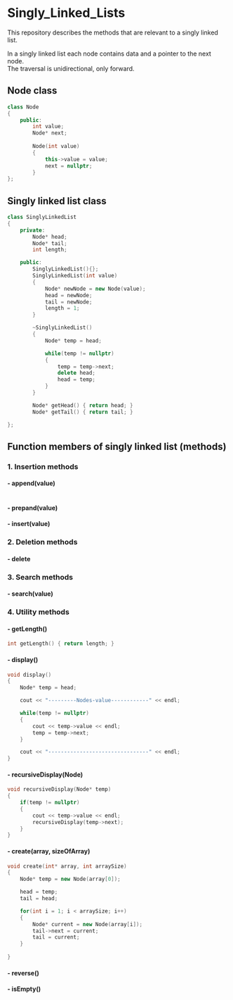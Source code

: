 # Singly_Linked_Lists
This repository describes the methods that are relevant to a singly linked list.

In a singly linked list each node contains data and a pointer to the next node. <br>
The traversal is unidirectional, only forward.

## Node class 

```cpp
class Node 
{
    public:
        int value;
        Node* next;
    
        Node(int value)
        {
            this->value = value;
            next = nullptr;
        }
};
```

## Singly linked list class

```cpp
class SinglyLinkedList
{
    private:
        Node* head;
        Node* tail;
        int length;

    public:
        SinglyLinkedList(){};
        SinglyLinkedList(int value)
        {
            Node* newNode = new Node(value);
            head = newNode;
            tail = newNode;
            length = 1;
        }

        ~SinglyLinkedList()
        {
            Node* temp = head;

            while(temp != nullptr)
            {
                temp = temp->next;
                delete head;
                head = temp;
            }
        }

        Node* getHead() { return head; } 
        Node* getTail() { return tail; }

};
```

## Function members of singly linked list (methods)

### 1. Insertion methods
#### - append(value)
```cpp

```
#### - prepand(value)
#### - insert(value)

### 2. Deletion methods
#### - delete

### 3. Search methods
#### - search(value)

### 4. Utility methods
#### - getLength()
```cpp
int getLength() { return length; }
```

#### - display()
```cpp
void display()
{
    Node* temp = head;

    cout << "---------Nodes-value------------" << endl;

    while(temp != nullptr)
    {
        cout << temp->value << endl;
        temp = temp->next;
    }

    cout << "--------------------------------" << endl;
}
```

#### - recursiveDisplay(Node)
```cpp
void recursiveDisplay(Node* temp)
{
    if(temp != nullptr)
    {
        cout << temp->value << endl;
        recursiveDisplay(temp->next);
    }
}
```


#### - create(array, sizeOfArray)
```cpp
void create(int* array, int arraySize)
{
    Node* temp = new Node(array[0]);

    head = temp;
    tail = head;

    for(int i = 1; i < arraySize; i++)
    {
        Node* current = new Node(array[i]);
        tail->next = current;
        tail = current;
    }
    
}
```
#### - reverse()
#### - isEmpty()
